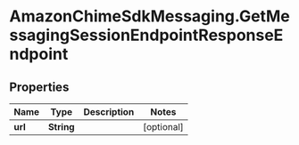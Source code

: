 # AmazonChimeSdkMessaging.GetMessagingSessionEndpointResponseEndpoint

## Properties

Name | Type | Description | Notes
------------ | ------------- | ------------- | -------------
**url** | **String** |  | [optional] 


